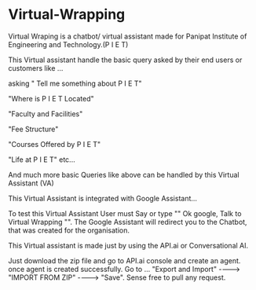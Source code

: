 # Virtual-Wrapping

Virtual Wraping is a chatbot/ virtual assistant made for Panipat Institute of Engineering and Technology.(P I E T)  

This Virtual assistant handle the basic query asked by their end users or customers like ... 

asking " Tell me something about P I E T"

"Where is P I E T Located"

"Faculty and Facilities"

"Fee Structure"

"Courses Offered by P I E T"

"Life at P I E T"   etc...

And much more basic Queries like above can be handled by this Virtual Assistant (VA)


This Virtual Assistant is integrated with Google Assistant...

To test this Virtual Assistant User must Say or type "" Ok google, Talk to Virtual Wrapping "".  The Google Assistant will redirect you to the Chatbot, that was created for the organisation. 

This Virtual assistant is made just by using the API.ai or Conversational AI. 

Just download the zip file and go to API.ai console and create an agent. once agent is created successfully.
Go to ... "Export and Import" ----> "IMPORT FROM ZIP" ----> "Save". 
Sense free to pull any request. 
